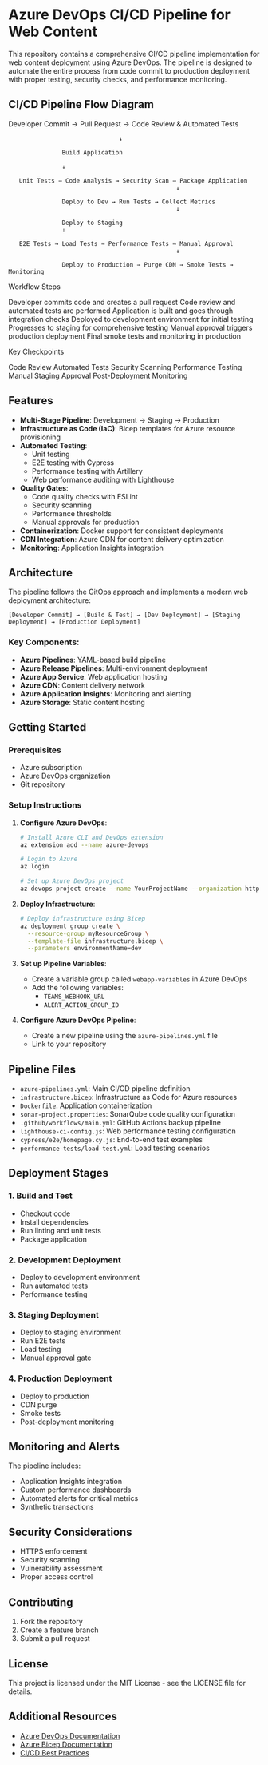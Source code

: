 # Azure DevOps CI/CD Pipeline for Web Content

This repository contains a comprehensive CI/CD pipeline implementation for web content deployment using Azure DevOps. The pipeline is designed to automate the entire process from code commit to production deployment with proper testing, security checks, and performance monitoring.

## CI/CD Pipeline Flow Diagram
Developer Commit → Pull Request → Code Review & Automated Tests
                                  
                                   ↓
                   
                   Build Application
                   
                   ↓
       
       Unit Tests → Code Analysis → Security Scan → Package Application
                                                   ↓
                   
                   Deploy to Dev → Run Tests → Collect Metrics
                                                   ↓
                   
                   Deploy to Staging
                   ↓
       
       E2E Tests → Load Tests → Performance Tests → Manual Approval
                                                   ↓
                  
                   Deploy to Production → Purge CDN → Smoke Tests → Monitoring

Workflow Steps

Developer commits code and creates a pull request
Code review and automated tests are performed
Application is built and goes through integration checks
Deployed to development environment for initial testing
Progresses to staging for comprehensive testing
Manual approval triggers production deployment
Final smoke tests and monitoring in production

Key Checkpoints

Code Review
Automated Tests
Security Scanning
Performance Testing
Manual Staging Approval
Post-Deployment Monitoring

## Features

- **Multi-Stage Pipeline**: Development → Staging → Production
- **Infrastructure as Code (IaC)**: Bicep templates for Azure resource provisioning
- **Automated Testing**:
  - Unit testing
  - E2E testing with Cypress
  - Performance testing with Artillery
  - Web performance auditing with Lighthouse
- **Quality Gates**:
  - Code quality checks with ESLint
  - Security scanning
  - Performance thresholds
  - Manual approvals for production
- **Containerization**: Docker support for consistent deployments
- **CDN Integration**: Azure CDN for content delivery optimization
- **Monitoring**: Application Insights integration

## Architecture

The pipeline follows the GitOps approach and implements a modern web deployment architecture:

```
[Developer Commit] → [Build & Test] → [Dev Deployment] → [Staging Deployment] → [Production Deployment]
```

### Key Components:

- **Azure Pipelines**: YAML-based build pipeline
- **Azure Release Pipelines**: Multi-environment deployment
- **Azure App Service**: Web application hosting
- **Azure CDN**: Content delivery network
- **Azure Application Insights**: Monitoring and alerting
- **Azure Storage**: Static content hosting

## Getting Started

### Prerequisites

- Azure subscription
- Azure DevOps organization
- Git repository

### Setup Instructions

1. **Configure Azure DevOps**:
   ```bash
   # Install Azure CLI and DevOps extension
   az extension add --name azure-devops
   
   # Login to Azure
   az login
   
   # Set up Azure DevOps project
   az devops project create --name YourProjectName --organization https://dev.azure.com/YourOrg/
   ```

2. **Deploy Infrastructure**:
   ```bash
   # Deploy infrastructure using Bicep
   az deployment group create \
     --resource-group myResourceGroup \
     --template-file infrastructure.bicep \
     --parameters environmentName=dev
   ```

3. **Set up Pipeline Variables**:
   - Create a variable group called `webapp-variables` in Azure DevOps
   - Add the following variables:
     - `TEAMS_WEBHOOK_URL`
     - `ALERT_ACTION_GROUP_ID`

4. **Configure Azure DevOps Pipeline**:
   - Create a new pipeline using the `azure-pipelines.yml` file
   - Link to your repository

## Pipeline Files

- `azure-pipelines.yml`: Main CI/CD pipeline definition
- `infrastructure.bicep`: Infrastructure as Code for Azure resources
- `Dockerfile`: Application containerization
- `sonar-project.properties`: SonarQube code quality configuration
- `.github/workflows/main.yml`: GitHub Actions backup pipeline
- `lighthouse-ci-config.js`: Web performance testing configuration
- `cypress/e2e/homepage.cy.js`: End-to-end test examples
- `performance-tests/load-test.yml`: Load testing scenarios

## Deployment Stages

### 1. Build and Test
- Checkout code
- Install dependencies
- Run linting and unit tests
- Package application

### 2. Development Deployment
- Deploy to development environment
- Run automated tests
- Performance testing

### 3. Staging Deployment
- Deploy to staging environment
- Run E2E tests
- Load testing
- Manual approval gate

### 4. Production Deployment
- Deploy to production
- CDN purge
- Smoke tests
- Post-deployment monitoring

## Monitoring and Alerts

The pipeline includes:
- Application Insights integration
- Custom performance dashboards
- Automated alerts for critical metrics
- Synthetic transactions

## Security Considerations

- HTTPS enforcement
- Security scanning
- Vulnerability assessment
- Proper access control

## Contributing

1. Fork the repository
2. Create a feature branch
3. Submit a pull request

## License

This project is licensed under the MIT License - see the LICENSE file for details.

## Additional Resources

- [Azure DevOps Documentation](https://docs.microsoft.com/en-us/azure/devops/)
- [Azure Bicep Documentation](https://docs.microsoft.com/en-us/azure/azure-resource-manager/bicep/)
- [CI/CD Best Practices](https://docs.microsoft.com/en-us/azure/architecture/example-scenario/apps/devops-dotnet-webapp)
